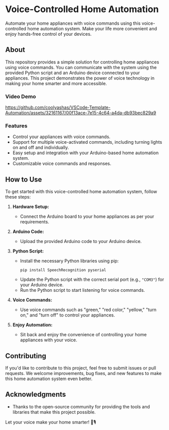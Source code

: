 # Voice-Controlled Home Automation

Automate your home appliances with voice commands using this voice-controlled home automation system. Make your life more convenient and enjoy hands-free control of your devices.

## About

This repository provides a simple solution for controlling home appliances using voice commands. You can communicate with the system using the provided Python script and an Arduino device connected to your appliances. This project demonstrates the power of voice technology in making your home smarter and more accessible.

### Video Demo

https://github.com/coolyashas/VSCode-Template-Automation/assets/32161167/00f13ace-7e15-4c64-a4da-db93bec829a9


### Features

- Control your appliances with voice commands.
- Support for multiple voice-activated commands, including turning lights on and off and individually.
- Easy setup and integration with your Arduino-based home automation system.
- Customizable voice commands and responses.

## How to Use

To get started with this voice-controlled home automation system, follow these steps:

1. **Hardware Setup:**
   - Connect the Arduino board to your home appliances as per your requirements.

2. **Arduino Code:**
   - Upload the provided Arduino code to your Arduino device.

3. **Python Script:**
   - Install the necessary Python libraries using pip:
     ```
     pip install SpeechRecognition pyserial
     ```
   - Update the Python script with the correct serial port (e.g., `"COM3"`) for your Arduino device.
   - Run the Python script to start listening for voice commands.

4. **Voice Commands:**
   - Use voice commands such as "green," "red color," "yellow," "turn on," and "turn off" to control your appliances.

5. **Enjoy Automation:**
   - Sit back and enjoy the convenience of controlling your home appliances with your voice.

## Contributing

If you'd like to contribute to this project, feel free to submit issues or pull requests. We welcome improvements, bug fixes, and new features to make this home automation system even better.

## Acknowledgments

- Thanks to the open-source community for providing the tools and libraries that make this project possible.

Let your voice make your home smarter! 🏡🎙️
